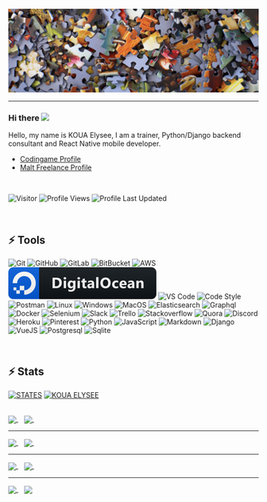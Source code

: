 ![KOUA ELYSEE KEVIN](puzzle.jpg)

---

### Hi there <img src="https://media.giphy.com/media/hvRJCLFzcasrR4ia7z/giphy.gif" width="25px"></a>

Hello, my name is KOUA Elysee, I am a trainer, Python/Django backend consultant and React Native mobile developer.

- [Codingame Profile](https://www.codingame.com/profile/22eb2c9be8f4df30ce3e730439abedde1074114)
- [Malt Freelance Profile](https://www.malt.fr/profile/elydev)

<br />

![Visitor](https://visitor-badge.laobi.icu/badge?page_id=elydev01.elydev01)
![Profile Views](https://komarev.com/ghpvc/?username=elydev01&label=Profile%20views&color=0e75b6&style=flat)
![Profile Last Updated](https://img.shields.io/github/last-commit/elydev01/elydev01/main?label=Last%20updated&style=flat)

<br />

## ⚡ Tools

<!-- CODE VERSION -->
![Git](https://img.shields.io/badge/-Git-black?style=for-the-badge&logo=git)
![GitHub](https://img.shields.io/badge/-GitHub-181717?style=for-the-badge&logo=github)
![GitLab](https://img.shields.io/badge/-GitLab-FCA121?style=for-the-badge&logo=gitlab)
![BitBucket](https://img.shields.io/badge/-BitBucket-darkblue?style=for-the-badge&logo=bitbucket) <!-- DEV TOOLS -->
![AWS](https://img.shields.io/badge/AWS-%23FF9900.svg?style=for-the-badge&logo=amazon-aws&logoColor=white)
![DIGITALOCEAN](https://github.com/MikeCodesDotNET/ColoredBadges/blob/master/svg/dev/services/digitalocean.svg?style=for-the-badge&logo=digitalocean&logoColor=white)
![VS Code](https://img.shields.io/badge/-VS%20Code-007ACC?style=for-the-badge&logo=visual-studio-code)
![Code Style](https://img.shields.io/badge/code%20style-black-000000.svg?style=for-the-badge)
![Postman](https://img.shields.io/badge/Postman-black?style=for-the-badge&logo=postman) <!-- OPERATING SYSTEM -->
![Linux](https://img.shields.io/badge/Linux-black?style=for-the-badge&logo=linux)
![Windows](https://img.shields.io/badge/Windows-0078D6?style=for-the-badge&logo=windows&logoColor=white)
![MacOS](https://img.shields.io/badge/mac%20os-000000?style=for-the-badge&logo=apple&logoColor=white) <!-- OTHERS TOOLS -->
![Elasticsearch](https://img.shields.io/badge/Elasticsearch-005571?style=for-the-badge&logo=elasticsearch)
![Graphql](https://img.shields.io/badge/GraphQl-E10098?style=for-the-badge&logo=graphql&logoColor=white)
![Docker](https://img.shields.io/badge/Docker-2CA5E0?style=for-the-badge&logo=docker&logoColor=white)
![Selenium](https://img.shields.io/badge/Selenium-43B02A?style=for-the-badge&logo=Selenium&logoColor=white) <!-- OTHERS SOFTWAR -->
![Slack](https://img.shields.io/badge/Slack-4A154B?style=for-the-badge&logo=slack&logoColor=white)
![Trello](https://img.shields.io/badge/Trello-0052CC?style=for-the-badge&logo=trello&logoColor=white)
![Stackoverflow](https://aleen42.github.io/badges/src/stackoverflow.svg?style=for-the-badge)
![Quora](https://img.shields.io/badge/Quora-%23B92B27.svg?&style=for-the-badge&logo=Quora&logoColor=white)
![Discord](https://img.shields.io/badge/Discord-black?style=for-the-badge&logo=discord)
![Heroku](https://img.shields.io/badge/Heroku-430098?style=for-the-badge&logo=heroku&logoColor=white)
![Pinterest](https://img.shields.io/badge/Pinterest-%23E60023.svg?&style=for-the-badge&logo=Pinterest&logoColor=white) <!-- DEV LANGUAGE -->
![Python](https://img.shields.io/badge/-Python-black?style=for-the-badge&logo=Python)
![JavaScript](https://img.shields.io/badge/JavaScript-323330?style=for-the-badge&logo=javascript&logoColor=F7DF1E)
![Markdown](https://img.shields.io/badge/Markdown-000000?style=for-the-badge&logo=markdown&logoColor=white) <!-- FRAMEWORKS -->
![Django](https://img.shields.io/badge/Django-092E20?style=for-the-badge&logo=django&logoColor=white)
![VueJS](https://img.shields.io/badge/Vue.js-35495E?style=for-the-badge&logo=vue.js&logoColor=4FC08D) <!-- DATABASE -->
![Postgresql](https://img.shields.io/badge/PostgreSQL-316192?style=for-the-badge&logo=postgresql&logoColor=white)
![Sqlite](https://img.shields.io/badge/SQLite-07405E?style=for-the-badge&logo=sqlite&logoColor=white)


<!--
![Kivy]()
![KivyMD]()
![DjangoRestFramework]()
-->

<br />

## ⚡ Stats

[![STATES](https://github-readme-streak-stats.herokuapp.com/?user=elydev01&theme=dracula)](https://github.com/elydev01/github-readme-stats)
[![KOUA ELYSEE](https://github-readme-stats.vercel.app/api?username=elydev01&show_icons=true&theme=dracula)](https://github.com/elydev01/github-readme-stats)

<!--
[![Top Langs](https://github-readme-stats.vercel.app/api/top-langs/?username=elydev01&langs_count=10&theme=dracula)](https://github.com/elydev01/github-readme-stats)
-->

<br />

<a href="https://github.com/elydev01/french-def" target="_blank">
  <img align="center" src="https://github-readme-stats.vercel.app/api/pin/?username=elydev01&repo=french-def&theme=dracula"">
</a> &nbsp;&nbsp;

<a href="https://github.com/elydev01/kvtemplate7" target="_blank">
  <img align="center" src="https://github-readme-stats.vercel.app/api/pin/?username=elydev01&repo=kvtemplate7&theme=dracula"">
</a> &nbsp;&nbsp;

---

<a href="https://github.com/elydev01/screen-02" target="_blank">
  <img align="center" src="https://github-readme-stats.vercel.app/api/pin/?username=elydev01&repo=screen-02&theme=dracula"">
</a> &nbsp;&nbsp;

<a href="https://github.com/elydev01/screen-01" target="_blank">
  <img align="center" src="https://github-readme-stats.vercel.app/api/pin/?username=elydev01&repo=screen-01&theme=dracula"">
</a> &nbsp;&nbsp;

---

<a href="https://github.com/elydev01/kvtemplate4" target="_blank">
  <img align="center" src="https://github-readme-stats.vercel.app/api/pin/?username=elydev01&repo=kvtemplate4&theme=dracula"">
</a> &nbsp;&nbsp;

<a href="https://github.com/elydev01/kvtemplate5" target="_blank">
  <img align="center" src="https://github-readme-stats.vercel.app/api/pin/?username=elydev01&repo=kvtemplate5&theme=dracula"">
</a> &nbsp;&nbsp;

---

<a href="https://github.com/elydev01/kvtemplate9" target="_blank">
  <img align="center" src="https://github-readme-stats.vercel.app/api/pin/?username=elydev01&repo=kvtemplate9&theme=dracula"">
</a> &nbsp;&nbsp;

<a href="https://github.com/elydev01/kvtemplate10" target="_blank">
  <img align="center" src="https://github-readme-stats.vercel.app/api/pin/?username=elydev01&repo=kvtemplate10&theme=dracula"">
</a>

<br />

<!--
**elydev01/elydev01** is a ✨ _special_ ✨ repository because its `README.md` (this file) appears on your GitHub profile.

Here are some ideas to get you started:

- 🔭 I’m currently working on ...
- 🌱 I’m currently learning ...
- 👯 I’m looking to collaborate on ...
- 🤔 I’m looking for help with ...
- 💬 Ask me about ...
- 📫 How to reach me: ...
- 😄 Pronouns: ...
- ⚡ Fun fact: ...
-->
